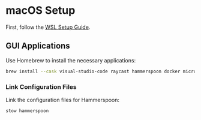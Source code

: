 # macOS Setup

First, follow the [WSL Setup Guide](../linux/README.md).

## GUI Applications

Use Homebrew to install the necessary applications:

```sh
brew install --cask visual-studio-code raycast hammerspoon docker microsoft-edge
```

### Link Configuration Files

Link the configuration files for Hammerspoon:

```sh
stow hammerspoon
```
